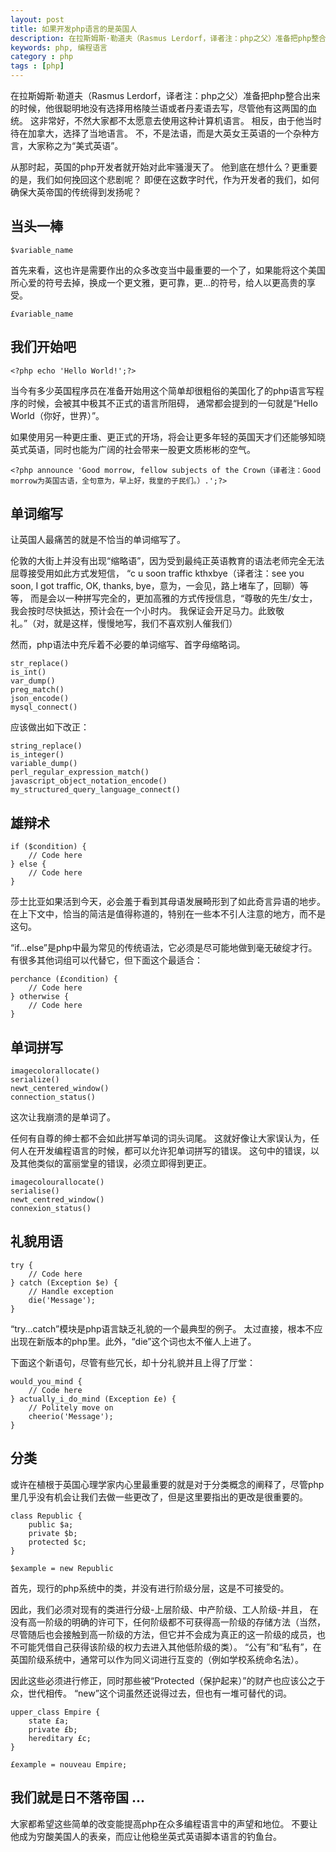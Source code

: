```yaml
---
layout: post
title: 如果开发php语言的是英国人
description: 在拉斯姆斯·勒道夫（Rasmus Lerdorf，译者注：php之父）准备把php整合出来的时候，他很聪明地没有选择用格陵兰语或者丹麦语去写，尽管他有这两国的血统。
keywords: php, 编程语言
category : php
tags : [php]
---
```


在拉斯姆斯·勒道夫（Rasmus Lerdorf，译者注：php之父）准备把php整合出来的时候，他很聪明地没有选择用格陵兰语或者丹麦语去写，尽管他有这两国的血统。
这非常好，不然大家都不太愿意去使用这种计算机语言。
相反，由于他当时待在加拿大，选择了当地语言。
不，不是法语，而是大英女王英语的一个杂种方言，大家称之为“美式英语”。

从那时起，英国的php开发者就开始对此牢骚漫天了。
他到底在想什么？更重要的是，我们如何挽回这个悲剧呢？
即便在这数字时代，作为开发者的我们，如何确保大英帝国的传统得到发扬呢？

## 当头一棒

    $variable_name

首先来看，这也许是需要作出的众多改变当中最重要的一个了，如果能将这个美国所心爱的符号去掉，换成一个更文雅，更可靠，更...的符号，给人以更高贵的享受。

    £variable_name

## 我们开始吧

    <?php echo 'Hello World!';?>

当今有多少英国程序员在准备开始用这个简单却很粗俗的美国化了的php语言写程序的时候，会被其中极其不正式的语言所阻碍，
通常都会提到的一句就是“Hello World（你好，世界）”。

如果使用另一种更庄重、更正式的开场，将会让更多年轻的英国天才们还能够知晓英式英语，同时也能为广阔的社会带来一股更文质彬彬的空气。

    <?php announce 'Good morrow, fellow subjects of the Crown（译者注：Good morrow为英国古语，全句意为，早上好，我皇的子民们。）.';?>

## 单词缩写

让英国人最痛苦的就是不恰当的单词缩写了。

伦敦的大街上并没有出现“缩略语”，因为受到最纯正英语教育的语法老师完全无法屈尊接受用如此方式发短信，
“c u soon traffic kthxbye（译者注：see you soon, I got traffic, OK, thanks, bye，意为，一会见，路上堵车了，回聊）等等，
而是会以一种拼写完全的，更加高雅的方式传授信息，“尊敬的先生/女士，我会按时尽快抵达，预计会在一个小时内。
我保证会开足马力。此致敬礼。”（对，就是这样，慢慢地写，我们不喜欢别人催我们）

然而，php语法中充斥着不必要的单词缩写、首字母缩略词。

    str_replace()
    is_int()
    var_dump()
    preg_match()
    json_encode()
    mysql_connect()

应该做出如下改正：

    string_replace()
    is_integer()
    variable_dump()
    perl_regular_expression_match()
    javascript_object_notation_encode()
    my_structured_query_language_connect()

## 雄辩术

    if ($condition) { 
        // Code here
    } else { 
        // Code here
    }

莎士比亚如果活到今天，必会羞于看到其母语发展畸形到了如此奇言异语的地步。
在上下文中，恰当的简洁是值得称道的，特别在一些本不引人注意的地方，而不是这句。

“if...else”是php中最为常见的传统语法，它必须是尽可能地做到毫无破绽才行。
有很多其他词组可以代替它，但下面这个最适合：

    perchance (£condition) { 
        // Code here
    } otherwise { 
        // Code here
    }

## 单词拼写

    imagecolorallocate()
    serialize()
    newt_centered_window()
    connection_status()

这次让我崩溃的是单词了。

任何有自尊的绅士都不会如此拼写单词的词头词尾。
这就好像让大家误认为，任何人在开发编程语言的时候，都可以允许犯单词拼写的错误。
这句中的错误，以及其他类似的富丽堂皇的错误，必须立即得到更正。

    imagecolourallocate()
    serialise()
    newt_centred_window()
    connexion_status()

## 礼貌用语

    try { 
        // Code here
    } catch (Exception $e) { 
        // Handle exception 
        die('Message');
    }

“try...catch”模块是php语言缺乏礼貌的一个最典型的例子。
太过直接，根本不应出现在新版本的php里。此外，“die”这个词也太不催人上进了。

下面这个新语句，尽管有些冗长，却十分礼貌并且上得了厅堂：

    would_you_mind { 
        // Code here
    } actually_i_do_mind (Exception £e) { 
        // Politely move on 
        cheerio('Message');
    }

## 分类

或许在植根于英国心理学家内心里最重要的就是对于分类概念的阐释了，尽管php里几乎没有机会让我们去做一些更改了，但是这里要指出的更改是很重要的。

    class Republic { 
        public $a; 
        private $b; 
        protected $c;
    }
    
    $example = new Republic

首先，现行的php系统中的类，并没有进行阶级分层，这是不可接受的。

因此，我们必须对现有的类进行分级-上层阶级、中产阶级、工人阶级-并且，
在没有高一阶级的明确的许可下，任何阶级都不可获得高一阶级的存储方法（当然，
尽管随后也会接触到高一阶级的方法，但它并不会成为真正的这一阶级的成员，也不可能凭借自己获得该阶级的权力去进入其他低阶级的类）。
“公有”和“私有”，在英国阶级系统中，通常可以作为同义词进行互变的（例如学校系统命名法）。

因此这些必须进行修正，同时那些被“Protected（保护起来）”的财产也应该公之于众，世代相传。
“new”这个词虽然还说得过去，但也有一堆可替代的词。

    upper_class Empire { 
        state £a; 
        private £b; 
        hereditary £c;
    }

    £example = nouveau Empire;

## 我们就是日不落帝国 ...

大家都希望这些简单的改变能提高php在众多编程语言中的声望和地位。
不要让他成为穷酸美国人的表亲，而应让他稳坐英式英语脚本语言的钓鱼台。

